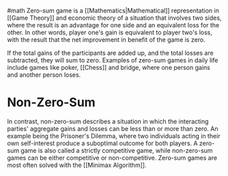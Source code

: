 #math
Zero-sum game is a [[Mathematics|Mathematical]] representation in [[Game Theory]] and economic theory of a situation that involves two sides, where the result is an advantage for one side and an equivalent loss for the other. In other words, player one's gain is equivalent to player two's loss, with the result that the net improvement in benefit of the game is zero.

If the total gains of the participants are added up, and the total losses are subtracted, they will sum to zero. Examples of zero-sum games in daily life include games like poker, [[Chess]] and bridge, where one person gains and another person loses.

# Non-Zero-Sum 
In contrast, non-zero-sum describes a situation in which the interacting parties' aggregate gains and losses can be less than or more than zero. An example being the Prisoner's Dilemma, where two individuals acting in their own self-interest produce a suboptimal outcome for both players. A zero-sum game is also called a strictly competitive game, while non-zero-sum games can be either competitive or non-competitive. Zero-sum games are most often solved with the [[Minimax Algorithm]].